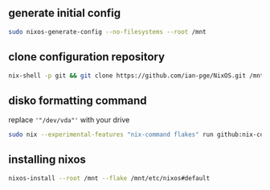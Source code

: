 ## generate initial config
```bash
sudo nixos-generate-config --no-filesystems --root /mnt
```

## clone configuration repository
```bash
nix-shell -p git && git clone https://github.com/ian-pge/NixOS.git /mnt/etc/nixos
```

## disko formatting command
replace `'"/dev/vda"'` with your drive
```bash
sudo nix --experimental-features "nix-command flakes" run github:nix-community/disko -- --mode disko /mnt/etc/nixos/disko.nix --arg device '"/dev/vda"'
```

## installing nixos
```bash
nixos-install --root /mnt --flake /mnt/etc/nixos#default
```
